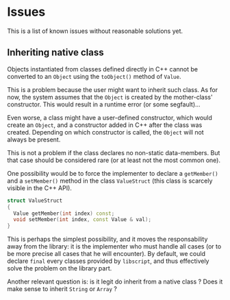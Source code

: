 

# Issues

This is a list of known issues without reasonable solutions yet.

## Inheriting native class

Objects instantiated from classes defined directly in C++ cannot be 
converted to an `Object` using the `toObject()` method of `Value`.

This is a problem because the user might want to inherit such class.
As for now, the system assumes that the `Object` is created by the mother-class'
constructor. This would result in a runtime error (or some segfault)...

Even worse, a class might have a user-defined constructor, which would 
create an `Object`, and a constructor added in C++ after the class was 
created. Depending on which constructor is called, the `Object` will not 
always be present.

This is not a problem if the class declares no non-static data-members.
But that case should be considered rare (or at least not the most common one).

One possibility would be to force the implementer to declare a `getMember()` 
and a `setMember()` method in the class `ValueStruct` 
(this class is scarcely visible in the C++ API).

```cpp
struct ValueStruct
{
  Value getMember(int index) const;
  void setMember(int index, const Value & val);
}
```

This is perhaps the simplest possibility, and it moves the responsability away 
from the library: it is the implementer who must handle all cases (or to be more 
precise all cases that he will encounter). 
By default, we could declare `final` every classes provided by `libscript`, and thus 
effectively solve the problem on the library part.

Another relevant question is: is it legit do inherit from a native class ? 
Does it make sense to inherit `String` or `Array` ?